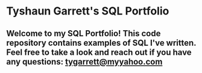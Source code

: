 # Tyshaun Garrett's SQL Portfolio

## Welcome to my SQL Portfolio! This code repository contains examples of SQL I've written. Feel free to take a look and reach out if you have any questions: tygarrett@myyahoo.com
